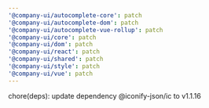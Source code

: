 ```yaml
---
'@company-ui/autocomplete-core': patch
'@company-ui/autocomplete-dom': patch
'@company-ui/autocomplete-vue-rollup': patch
'@company-ui/core': patch
'@company-ui/dom': patch
'@company-ui/react': patch
'@company-ui/shared': patch
'@company-ui/style': patch
'@company-ui/vue': patch
---
```


chore(deps): update dependency @iconify-json/ic to v1.1.16
